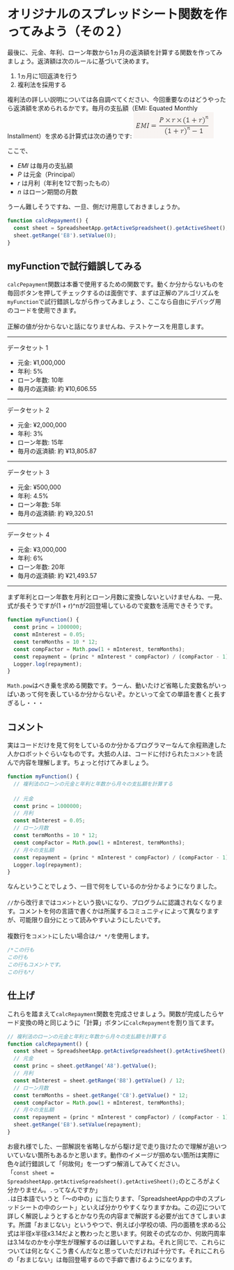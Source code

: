 # オリジナルのスプレッドシート関数を作ってみよう（その２）
最後に、元金、年利、ローン年数から1ヵ月の返済額を計算する関数を作ってみましょう。返済額は次のルールに基づいて決めます。
1. 1ヵ月に1回返済を行う
2. 複利法を採用する

複利法の詳しい説明については各自調べてください、今回重要なのはどうやったら返済額を求められるかです。毎月の支払額（EMI: Equated Monthly Installment）を求める計算式は次の通りです:
![emi](images/emi.png)

ここで、
* _EMI_ は毎月の支払額
* _P_ は元金（Principal）
* _r_ は月利（年利を12で割ったもの）
* _n_ はローン期間の月数

うーん難しそうですね、一旦、側だけ用意しておきましょうか。

```Javascript
function calcRepayment() {
  const sheet = SpreadsheetApp.getActiveSpreadsheet().getActiveSheet();
  sheet.getRange('E8').setValue(0);
}
```

## myFunctionで試行錯誤してみる
`calcPepayment`関数は本番で使用するための関数です。動くか分からないものを毎回ボタンを押してチェックするのは面倒です、まずは正解のアルゴリズムを`myFunction`で試行錯誤しながら作ってみましょう、ここなら自由にデバッグ用のコードを使用できます。
<br><br>
正解の値が分からないと話になりませんね、テストケースを用意します。

***
データセット 1
* 元金: ¥1,000,000
* 年利: 5%
* ローン年数: 10年
* 毎月の返済額: 約 ¥10,606.55
***
データセット 2
* 元金: ¥2,000,000
* 年利: 3%
* ローン年数: 15年
* 毎月の返済額: 約 ¥13,805.87
***
データセット 3
* 元金: ¥500,000
* 年利: 4.5%
* ローン年数: 5年
* 毎月の返済額: 約 ¥9,320.51
***
データセット 4
* 元金: ¥3,000,000
* 年利: 6%
* ローン年数: 20年
* 毎月の返済額: 約 ¥21,493.57
***

まず年利とローン年数を月利とローン月数に変換しないといけませんね、一見、式が長そうですが(1 + r)^nが2回登場しているので変数を活用できそうです。
```Javascript
function myFunction() { 
  const princ = 1000000;
  const mInterest = 0.05;
  const termMonths = 10 * 12;
  const compFactor = Math.pow(1 + mInterest, termMonths); 
  const repayment = (princ * mInterest * compFactor) / (compFactor - 1);
  Logger.log(repayment);
}
```
`Math.pow`はべき乗を求める関数です。うーん、動いたけど省略した変数名がいっぱいあって何を表しているか分からないぞ。かといって全ての単語を書くと長すぎるし・・・
## コメント
実はコードだけを見て何をしているのか分かるプログラマーなんて余程熟達した人かロボットぐらいなものです。大抵の人は、コードに付けられた`コメント`を読んで内容を理解します。ちょっと付けてみましょう。

```Javascript
function myFunction() { 
  // 複利法のローンの元金と年利と年数から月々の支払額を計算する

  // 元金
  const princ = 1000000;
  // 月利
  const mInterest = 0.05;
  // ローン月数
  const termMonths = 10 * 12;
  const compFactor = Math.pow(1 + mInterest, termMonths); 
  // 月々の支払額
  const repayment = (princ * mInterest * compFactor) / (compFactor - 1);
  Logger.log(repayment);
}
```
なんということでしょう、一目で何をしているのか分かるようになりました。
<br><br>
`//`から改行までは`コメント`という扱いになり、プログラムに認識されなくなります。コメントを何の言語で書くかは所属するコミュニティによって異なりますが、可能限り自分にとって読みやすいようにしたいです。
<br><br>
複数行を`コメント`にしたい場合は`/* */`を使用します。
```Javascript
/*この行も
この行も
この行もコメントです。
この行も*/
```

## 仕上げ
これらを踏まえて`calcRepayment`関数を完成させましょう。関数が完成したらヤード変換の時と同じように「計算」ボタンに`calcRepayment`を割り当てます。

```Javascript
// 複利法のローンの元金と年利と年数から月々の支払額を計算する
function calcRepayment() {
  const sheet = SpreadsheetApp.getActiveSpreadsheet().getActiveSheet();
  // 元金
  const princ = sheet.getRange('A8').getValue();
  // 月利
  const mInterest = sheet.getRange('B8').getValue() / 12;
  // ローン月数
  const termMonths = sheet.getRange('C8').getValue() * 12;
  const compFactor = Math.pow(1 + mInterest, termMonths); 
  // 月々の支払額
  const repayment = (princ * mInterest * compFactor) / (compFactor - 1);
  sheet.getRange('E8').setValue(repayment);
}
```

お疲れ様でした、一部解説を省略しながら駆け足で走り抜けたので理解が追いついていない箇所もあるかと思います。動作のイメージが掴めない箇所は実際に色々試行錯誤して「何故何」を一つずつ解消してみてください。  
「`const sheet = SpreadsheetApp.getActiveSpreadsheet().getActiveSheet();`のところがよく分かりません。`.`ってなんですか」  
`.`は日本語でいうと「～の中の」に当たります、「SpreadsheetAppの中のスプレッドシートの中のシート」といえば分かりやすくなりますかね。この辺について詳しく解説しようとするとかなり先の内容まで解説する必要が出てきてしまいます。所謂「おまじない」というやつで、例えば小学校の頃、円の面積を求める公式は半径x半径x3.14だよと教わったと思います。何故その式なのか、何故円周率は3.14なのかを小学生が理解するのは難しいですよね。それと同じで、これらについては何となくこう書くんだなと思っていただければ十分です。それにこれらの「おまじない」は毎回登場するので手癖で書けるようになります。